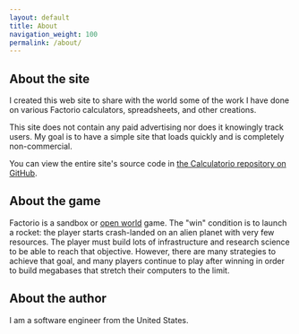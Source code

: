 ```yaml
---
layout: default
title: About
navigation_weight: 100
permalink: /about/
---
```


## About the site

I created this web site to share with the world some of the work I have done on various Factorio calculators, spreadsheets, and other creations.

This site does not contain any paid advertising nor does it knowingly track users. My goal is to have a simple site that loads quickly and is completely non-commercial.

You can view the entire site's source code in [the Calculatorio repository on GitHub](https://github.com/JohnGaughan/calculatorio.com).

## About the game

Factorio is a sandbox or [open world](https://en.wikipedia.org/wiki/Open_world) game. The "win" condition is to launch a rocket: the player starts crash-landed on an alien planet with very few resources. The player must build lots of infrastructure and research science to be able to reach that objective. However, there are many strategies to achieve that goal, and many players continue to play after winning in order to build megabases that stretch their computers to the limit.

## About the author

I am a software engineer from the United States.
